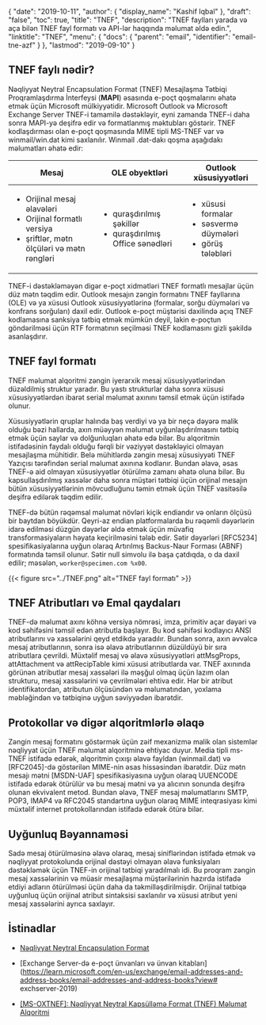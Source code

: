 {
  "date": "2019-10-11",
  "author": {
    "display_name": "Kashif Iqbal"
},
  "draft": "false",
  "toc": true,
  "title": "TNEF",
  "description": "TNEF faylları yarada və aça bilən TNEF fayl formatı və API-lər haqqında məlumat əldə edin.",
  "linktitle": "TNEF",
  "menu": {
    "docs": {
      "parent": "email",
      "identifier": "email-tne-azf"
}
},
  "lastmod": "2019-09-10"
}

## TNEF faylı nədir?

Nəqliyyat Neytral Encapsulation Format (TNEF) Mesajlaşma Tətbiqi Proqramlaşdırma İnterfeysi (**MAPI**) əsasında e-poçt qoşmalarını əhatə etmək üçün Microsoft mülkiyyətidir. Microsoft Outlook və Microsoft Exchange Server TNEF-i tamamilə dəstəkləyir, eyni zamanda TNEF-i daha sonra MAPI-yə deşifrə edir və formatlanmış məktubları göstərir. TNEF kodlaşdırması olan e-poçt qoşmasında MIME tipli MS-TNEF var və winmail/win.dat kimi saxlanılır. Winmail .dat-dakı qoşma aşağıdakı məlumatları əhatə edir:


|Mesaj|OLE obyektləri|Outlook xüsusiyyətləri
---|---|---|
|<ul><li> Orijinal mesaj əlavələri</li><li> Orijinal formatlı versiya</li><li> şriftlər, mətn ölçüləri və mətn rəngləri</li></ul> |<ul><li> quraşdırılmış şəkillər</li><li> quraşdırılmış Office sənədləri</li></ul> |<ul><li> xüsusi formalar</li><li> səsvermə düymələri</li><li> görüş tələbləri</li></ul>


TNEF-i dəstəkləməyən digər e-poçt xidmətləri TNEF formatlı mesajlar üçün düz mətn təqdim edir. Outlook mesajın zəngin formatını TNEF fayllarına (OLE) və ya xüsusi Outlook xüsusiyyətlərinə (formalar, sorğu düymələri və konfrans sorğuları) daxil edir. Outlook e-poçt müştərisi daxilində açıq TNEF kodlamasına sanksiya tətbiq etmək mümkün deyil, lakin e-poçtun göndərilməsi üçün RTF formatının seçilməsi TNEF kodlamasını gizli şəkildə asanlaşdırır.

## TNEF fayl formatı

TNEF məlumat alqoritmi zəngin iyerarxik mesaj xüsusiyyətlərindən düzəldilmiş struktur yaradır. Bu yastı strukturlar daha sonra xüsusi xüsusiyyətlərdən ibarət serial məlumat axınını təmsil etmək üçün istifadə olunur.

Xüsusiyyətlərin qruplar halında baş verdiyi və ya bir neçə dəyərə malik olduğu bəzi hallarda, axın müəyyən məlumat uyğunlaşdırılmasını tətbiq etmək üçün saylar və dolğunluqları əhatə edə bilər. Bu alqoritmin istifadəsinin faydalı olduğu fərqli bir vəziyyət dəstəkləyici olmayan mesajlaşma mühitidir. Belə mühitlərdə zəngin mesaj xüsusiyyəti TNEF Yazıçısı tərəfindən serial məlumat axınına kodlanır. Bundan əlavə, əsas TNEF-ə aid olmayan xüsusiyyətlər ötürülmə zamanı əhatə oluna bilər. Bu kapsullaşdırılmış xassələr daha sonra müştəri tətbiqi üçün orijinal mesajın bütün xüsusiyyətlərinin mövcudluğunu təmin etmək üçün TNEF vasitəsilə deşifrə edilərək təqdim edilir.

TNEF-də bütün rəqəmsal məlumat növləri kiçik endiandır və onların ölçüsü bir baytdan böyükdür. Qeyri-az endian platformalarda bu rəqəmli dəyərlərin idarə edilməsi düzgün dəyərlər əldə etmək üçün müvafiq transformasiyaların həyata keçirilməsini tələb edir. Sətir dəyərləri [RFC5234] spesifikasiyalarına uyğun olaraq Artırılmış Backus-Naur Forması (ABNF) formatında təmsil olunur. Sətir null simvolu ilə başa çatdıqda, o da daxil edilir; məsələn, `worker@specimen.com %x00`.

{{< figure src="../TNEF.png" alt="TNEF fayl formatı" >}}

## TNEF Atributları və Emal qaydaları ##

TNEF-də məlumat axını köhnə versiya nömrəsi, imza, primitiv açar dəyəri və kod səhifəsini təmsil edən atributla başlayır. Bu kod səhifəsi kodlayıcı ANSI atributlarını və xassələrini qeyd etdikdə yaradılır. Bundan sonra, axın əvvəlcə mesaj atributlarının, sonra isə əlavə atributlarının düzüldüyü bir sıra atributlara çevrildi. Müxtəlif mesaj və əlavə xüsusiyyətləri attMsgProps, attAttachment və attRecipTable kimi xüsusi atributlarda var. TNEF axınında görünən atributlar mesaj xassələri ilə məşğul olmaq üçün lazım olan strukturu, mesaj xassələrini və çevrilmələri ehtiva edir. Hər bir atribut identifikatordan, atributun ölçüsündən və məlumatından, yoxlama məbləğindən və tətbiqinə uyğun səviyyədən ibarətdir.

## Protokollar və digər alqoritmlərlə əlaqə ##

Zəngin mesaj formatını göstərmək üçün zəif mexanizmə malik olan sistemlər nəqliyyat üçün TNEF məlumat alqoritminə ehtiyac duyur. Media tipli ms-TNEF istifadə edərək, alqoritmin çıxışı əlavə fayldan (winmail.dat) və [RFC2045]-də göstərilən MIME-nin əsas hissəsindən ibarətdir. Düz mətn mesajı mətni [MSDN-UAF] spesifikasiyasına uyğun olaraq UUENCODE istifadə edərək ötürülür və bu mesaj mətni və ya alıcının sonunda deşifrə olunan ekvivalent metod. Bundan əlavə, TNEF mesaj məlumatlarını SMTP, POP3, IMAP4 və RFC2045 standartına uyğun olaraq MIME inteqrasiyası kimi müxtəlif internet protokollarından istifadə edərək ötürə bilər.

## Uyğunluq Bəyannaməsi ##

Sadə mesaj ötürülməsinə əlavə olaraq, mesaj siniflərindən istifadə etmək və nəqliyyat protokolunda orijinal dəstəyi olmayan əlavə funksiyaları dəstəkləmək üçün TNEF-in orijinal tətbiqi yaradılmalı idi. Bu proqram zəngin mesaj xassələrinin və müasir mesajlaşma müştərilərinin hazırda istifadə etdiyi adların ötürülməsi üçün daha da təkmilləşdirilmişdir. Orijinal tətbiqə uyğunluq üçün orijinal atribut sintaksisi saxlanılır və xüsusi atribut yeni mesaj xassələrini ayrıca saxlayır.

## İstinadlar

* [Nəqliyyat Neytral Encapsulation Format](https://en.wikipedia.org/wiki/Transport_Neutral_Encapsulation_Format)

* [Exchange Server-də e-poçt ünvanları və ünvan kitabları](https://learn.microsoft.com/en-us/exchange/email-addresses-and-address-books/email-addresses-and-address-books?view# exchserver-2019)

* [[MS-OXTNEF]: Nəqliyyat Neytral Kapsülləmə Format (TNEF) Məlumat Alqoritmi](https://msdn.microsoft.com/en-us/library/cc425498(v#exchg.80).aspx)


